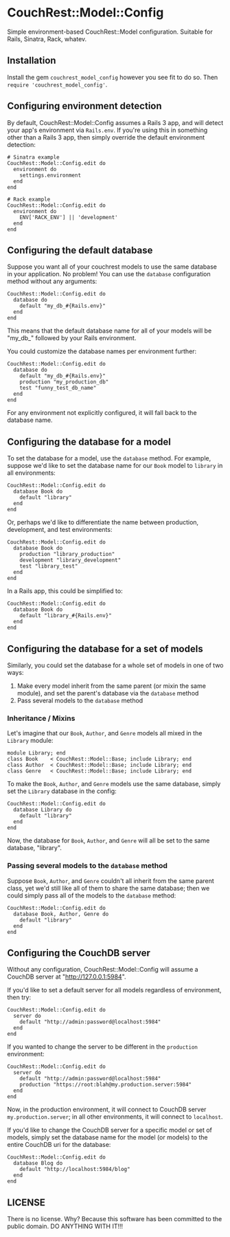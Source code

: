 # CouchRest::Model::Config

Simple environment-based CouchRest::Model configuration. Suitable for Rails, Sinatra, Rack, whatev. 

## Installation

Install the gem `couchrest_model_config` however you see fit to do so. Then `require 'couchrest_model_config'`.

## Configuring environment detection

By default, CouchRest::Model::Config assumes a Rails 3 app, and will detect your app's environment via `Rails.env`. If you're using this in something other than a Rails 3 app,
then simply override the default environment detection:
    
    # Sinatra example
    CouchRest::Model::Config.edit do
      environment do
        settings.environment
      end
    end

    # Rack example
    CouchRest::Model::Config.edit do
      environment do
        ENV['RACK_ENV'] || 'development'
      end
    end

## Configuring the default database

Suppose you want all of your couchrest models to use the same database in your application. No problem! You can use the `database` configuration method without
any arguments:

    CouchRest::Model::Config.edit do
      database do
        default "my_db_#{Rails.env}"
      end
    end

This means that the default database name for all of your models will be "my_db_" followed by your Rails environment.

You could customize the database names per environment further:

    CouchRest::Model::Config.edit do
      database do
        default "my_db_#{Rails.env}"
        production "my_production_db"
        test "funny_test_db_name"
      end
    end

For any environment not explicitly configured, it will fall back to the database name.

## Configuring the database for a model

To set the database for a model, use the `database` method. For example, suppose we'd like to set the database name for our `Book` model to 
`library` in all environments:

    CouchRest::Model::Config.edit do
      database Book do
        default "library"
      end
    end

Or, perhaps we'd like to differentiate the name between production, development, and test environments:

    CouchRest::Model::Config.edit do
      database Book do
        production "library_production"
        development "library_development"
        test "library_test"
      end
    end

In a Rails app, this could be simplified to:

    CouchRest::Model::Config.edit do
      database Book do
        default "library_#{Rails.env}"
      end
    end

## Configuring the database for a set of models

Similarly, you could set the database for a whole set of models in one of two ways:

1. Make every model inherit from the same parent (or mixin the same module), and set the parent's database via the `database` method
2. Pass several models to the `database` method

### Inheritance / Mixins

Let's imagine that our `Book`, `Author`, and `Genre` models all mixed in the `Library` module:

    module Library; end
    class Book    < CouchRest::Model::Base; include Library; end
    class Author  < CouchRest::Model::Base; include Library; end
    class Genre   < CouchRest::Model::Base; include Library; end

To make the `Book`, `Author`, and `Genre` models use the same database, simply set the `Library` database in the config:

    CouchRest::Model::Config.edit do
      database Library do
        default "library"
      end
    end

Now, the database for `Book`, `Author`, and `Genre` will all be set to the same database, "library".

### Passing several models to the `database` method

Suppose `Book`, `Author`, and `Genre` couldn't all inherit from the same parent class, yet we'd still like all of them to share the same database;
then we could simply pass all of the models to the `database` method:

    CouchRest::Model::Config.edit do
      database Book, Author, Genre do
        default "library"
      end
    end

## Configuring the CouchDB server 

Without any configuration, CouchRest::Model::Config will assume a CouchDB server at "http://127.0.0.1:5984". 

If you'd like to set a default server for all models regardless of environment, then try:

    CouchRest::Model::Config.edit do
      server do
        default "http://admin:password@localhost:5984"
      end
    end

If you wanted to change the server to be different in the `production` environment:

    CouchRest::Model::Config.edit do
      server do
        default "http://admin:password@localhost:5984"
        production "https://root:blah@my.production.server:5984"
      end
    end

Now, in the production environment, it will connect to CouchDB server `my.production.server`; in all other environments, it will connect to `localhost`.

If you'd like to change the CouchDB server for a specific model or set of models, simply set the database name for the model (or models) to the entire
CouchDB uri for the database:

    CouchRest::Model::Config.edit do
      database Blog do
        default "http://localhost:5984/blog"
      end
    end

## LICENSE

There is no license. Why? Because this software has been committed to the public domain. DO ANYTHING WITH IT!!!
